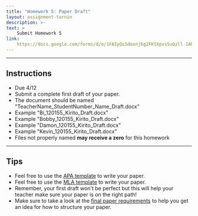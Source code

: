 ```yaml
---
title: "Homework 5: Paper Draft"
layout: assignment-turnin
description: >-
text: >
    Submit Homework 5
link: 
    https://docs.google.com/forms/d/e/1FAIpQLSdexnj6g2FKSXpvsSuQzll-1AhF7zqjBrYrH-HpldPS5hAgrg/viewform?usp=sf_link
---
```

---
## Instructions
- Due 4/12
- Submit a complete first draft of your paper.
- The document should be named "TeacherName_StudentNumber_Name_Draft.docx"
- Example "Bi_120155_Kirito_Draft.docx"
- Example "Bobby_120155_Kirito_Draft.docx"
- Example "Damon_120155_Kirito_Draft.docx"
- Example "Kevin_120155_Kirito_Draft.docx"
- Files not properly named **may receive a zero** for this homework
---
## Tips
- Feel free to use the [APA template](https://docs.google.com/document/d/1XYLYpv6UT1L5TINqOz0IR6Q9XAoSWBxv/edit?usp=sharing&ouid=106340071982720803011&rtpof=true&sd=true) to write your paper.
- Feel free to use the [MLA template](https://docs.google.com/document/d/1heyKJB0aHgCSFQR8IdlcZ0m6QTVDEWzh/edit?usp=share_link&ouid=106340071982720803011&rtpof=true&sd=true) to write your paper.  
- Remember, your first draft won't be perfect but this will help your teacher make sure your paper is on the right path!
- Make sure to take a look at the [final paper requirements](/sks/spring2023/english-research/final-paper) to help you get an idea for how to structure your paper.